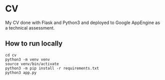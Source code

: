 # CV
My CV done with Flask and Python3 and deployed to Google AppEngine as a technical assessment.

## How to run locally
```
cd cv
python3 -m venv venv
source venv/bin/activate
python3 -m pip install -r requirements.txt
python3 app.py
```